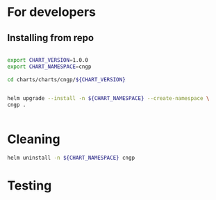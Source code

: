 # For developers
 
## Installing from repo
 
```bash 
 
export CHART_VERSION=1.0.0
export CHART_NAMESPACE=cngp
 
cd charts/charts/cngp/${CHART_VERSION} 

 
helm upgrade --install -n ${CHART_NAMESPACE} --create-namespace \ 
cngp .  
 
``` 
# Cleaning

```bash
helm uninstall -n ${CHART_NAMESPACE} cngp

```


# Testing

```bash

```
